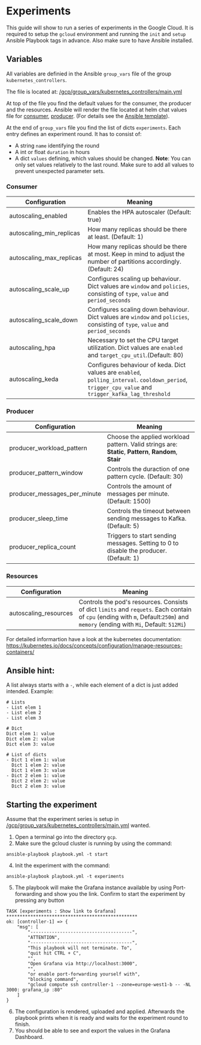 # Experiments
This guide will show to run a series of experiments in the Google Cloud. It is required to setup the `gcloud` environment and running the `init` and `setup` Ansible Playbook tags in advance. Also make sure to have Ansible installed.

## Variables
All variables are definied in the Ansible `group_vars` file of the group `kubernetes_controllers`.

The file is located at: [/gcp/group_vars/kubernetes_controllers/main.yml](../gcp/group_vars/kubernetes_controllers/main.yml)

At top of the file you find the default values for the consumer, the producer and the resources.
Ansible will render the file located at helm chat values file for [consumer](../deployment/charts/consumerapp/values.yaml), [producer](../deployment/charts/producerapp/values.yaml). (For details see the [Ansible template](../gcp/roles/experiments/templates/kafka-monitoring/deployment/charts/)).

At the end of `group_vars` file you find the list of dicts `experiments`. Each entry defines an experiment round.
It has to consist of:
- A string `name` identifying the round
- A int or float `duration` in hours
- A dict `values` defining, which values should be changed. **Note**: You can only set values relatively to the last round. Make sure to add all values to prevent unexpected parameter sets.

### Consumer
|Configuration|Meaning|
|---|---|
|autoscaling_enabled|Enables the HPA autoscaler (Default: true)|
|autoscaling_min_replicas|How many replicas should be there at least. (Default: 1)|
|autoscaling_max_replicas|How many replicas should be there at most. Keep in mind to adjust the number of partitions accordingly. (Default: 24)|
|autoscaling_scale_up|Configures scaling up behaviour. Dict values are `window` and `policies`, consisting of `type`, `value` and `period_seconds`|
|autoscaling_scale_down|Configures scaling down behaviour. Dict values are `window` and `policies`, consisting of `type`, `value` and `period_seconds`|
|autoscaling_hpa|Necessary to set the CPU target utilization. Dict values are `enabled` and `target_cpu_util`.(Default: 80)|
|autoscaling_keda|Configures behaviour of keda. Dict values are `enabled`, `polling_interval`. `cooldown_period`, `trigger_cpu_value` and `trigger_kafka_lag_threshold`|

### Producer
|Configuration|Meaning|
|---|---|
|producer_workload_pattern|Choose the applied workload pattern. Valid strings are: **Static**, **Pattern**, **Random**, **Stair**|
|producer_pattern_window|Controls the duraction of one pattern cycle. (Default: 30)|
|producer_messages_per_minute|Controls the amount of messages per minute. (Default: 1500)|
|producer_sleep_time|Controls the timeout between sending messages to Kafka. (Default: 5)|
|producer_replica_count|Triggers to start sending messages. Setting to 0 to disable the producer. (Default: 1)|

### Resources
|Configuration|Meaning|
|---|---|
|autoscaling_resources|Controls the pod's resources. Consists of dict `limits` and `requets`. Each contain of `cpu` (ending with `m`, Default:`250m`) and `memory` (ending with `Mi`, Default: `512Mi`)|

For detailed informartion have a look at the kubernetes documentation: https://kubernetes.io/docs/concepts/configuration/manage-resources-containers/

## Ansible hint:
A list always starts with a `-`, while each element of a dict is just added intended.
Example:
```
# Lists
- List elem 1
- List elem 2
- List elem 3

# Dict
Dict elem 1: value
Dict elem 2: value
Dict elem 3: value

# List of dicts
- Dict 1 elem 1: value
  Dict 1 elem 2: value
  Dict 1 elem 3: value
- Dict 2 elem 1: value
  Dict 2 elem 2: value
  Dict 2 elem 3: value
```

## Starting the experiment
Assume that the experiment series is setup in [/gcp/group_vars/kubernetes_controllers/main.yml](../gcp/group_vars/kubernetes_controllers/main.yml) wanted.
1. Open a terminal go into the directory `gcp`.
2. Make sure the gcloud cluster is running by using the command: 
```
ansible-playbook playbook.yml -t start
```
4. Init the experiment with the command: 
```
ansible-playbook playbook.yml -t experiments
```
5. The playbook will make the Grafana instance available by using Port-forwarding and show you the link. Confirm to start the experiment by pressing any button
```
TASK [experiments : Show link to Grafana] *************************************************
ok: [controller-1] => {
    "msg": [
        "--------------------------------------",
        "ATTENTION",
        "--------------------------------------",
        "This playbook will not terminate. To",
        "quit hit CTRL + C",
        "",
        "Open Grafana via http://localhost:3000",
        "",
        "or enable port-forwarding yourself with",
        "blocking command",
        "gcloud compute ssh controller-1 --zone=europe-west1-b -- -NL 3000: grafana_ip :80"
    ]
}
```
6. The configuration is rendered, uploaded and applied. Afterwards the playbook prints when it is ready and waits for the experiment round to finish.
7. You should be able to see and export the values in the Grafana Dashboard.
